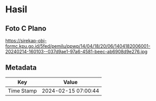 # Hasil

## Foto C Plano

https://sirekap-obj-formc.kpu.go.id/5fed/pemilu/ppwp/14/04/18/20/06/1404182006001-20240214-160103--037d9ae1-97a6-4581-beec-ab6908d9e276.jpg


## Metadata

| Key        | Value               |
| ---------- | ------------------- |
| Time Stamp | 2024-02-15 07:00:44 |



